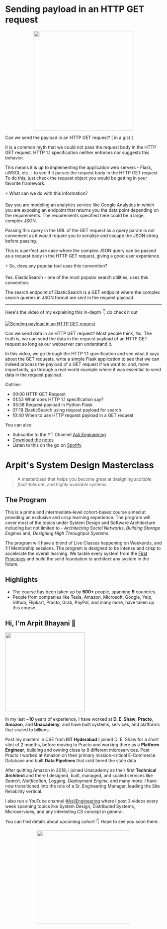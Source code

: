 Sending payload in an HTTP GET request
===

<p align="center">
    <img src="https://media.giphy.com/media/xT5LMJlkTxzJx4zJv2/giphy.gif" width="320px" />
</p>


<p>Can we send the payload in an HTTP GET request? [ in a gist ]</p>
<p>It is a common myth that we could not pass the request body in the HTTP GET request. HTTP 1.1 specification neither enforces nor suggests this behavior.</p>
<p>This means it is up to implementing the application web servers - Flask, uWSGI, etc. - to see if it parses the request body in the HTTP GET request. To do this, just check the request object you would be getting in your favorite framework.</p>
<p>⚡ What can we do with this information?</p>
<p>Say you are modeling an analytics service like Google Analytics in which you are exposing an endpoint that returns you the data point depending on the requirements. The requirements specified here could be a large, complex JSON.</p>
<p>Passing this query in the URL of the GET request as a query param is not convenient as it would require you to serialize and escape the JSON string before passing.</p>
<p>This is a perfect use case where the complex JSON query can be passed as a request body in the HTTP GET request, giving a good user experience.</p>
<p>⚡ So, does any popular tool uses this convention?</p>
<p>Yes. ElasticSearch - one of the most popular search utilities, uses this convention.</p>
<p>The search endpoint of ElasticSearch is a GET endpoint where the complex search queries in JSON format are sent in the request payload.</p>
<hr />


<p>Here's the video of my explaining this in-depth 👇‍ do check it out</p>

[![Sending payload in an HTTP GET request](https://i.ytimg.com/vi/8S4k7k_f9Sk/mqdefault.jpg)](https://www.youtube.com/watch?v=8S4k7k_f9Sk)

<p>Can we send data in an HTTP GET request? Most people think, No. The truth is, we can send the data in the request payload of an HTTP GET request so long as our webserver can understand it.</p>
<p>In this video, we go through the HTTP 1.1 specification and see what it says about the GET requests, write a simple Flask application to see that we can indeed process the payload of a GET request if we want to, and, more importantly, go through a real-world example where it was essential to send data in the request payload.</p>
<p>Outline:</p>
<ul>
<li>00:00 HTTP GET Request</li>
<li>01:53 What does HTTP 1.1 specification say?</li>
<li>05:38 Request payload in Python Flask</li>
<li>07:18 ElasticSearch using request payload for search</li>
<li>10:40 When to use HTTP request payload in a GET request</li>
</ul>

You can also
 - Subscribe to the YT Channel [Asli Engineering](https://youtube.com/c/ArpitBhayani)
 - [Download the notes](https://drive.google.com/file/d/1JwVEh9EG0ZGts-VePXNlIE1e8kivdHbM/view?usp=sharing)
 - Listen to this on the go on [Spotify](https://open.spotify.com/show/7qMoamm2iZQrsPVm6IQLoD)

# Arpit's System Design Masterclass

> A masterclass that helps you become great at designing _scalable_, _fault-tolerant_, and _highly available_ systems.

## The Program

This is a prime and intermediate-level cohort-based course aimed at providing an exclusive and crisp learning experience. The program will cover most of the topics under System Design and Software Architecture including but not limited to - _Architecting Social Networks_, _Building Storage Engines_ and, _Designing High Throughput Systems_.

The program will have a blend of Live Classes happening on Weekends, and 1:1 Mentorship sessions. The program is designed to be intense and crisp to accelerate the overall learning. We tackle every system from the [First Principles](https://en.wikipedia.org/wiki/First_principle) and build the solid foundation to architect any system in the future.


## Highlights

 - The course has been taken up by __500+__ people, spanning __9__ countries.
 - People from companies like Tesla, Amazon, Microsoft, Google, Yelp, Github, Flipkart, Practo, Grab, PayPal, and many more, have taken up this course.


## Hi, I'm Arpit Bhayani 👋

<img width="256px" src="https://arpitbhayani.me/static/img/arpit.jpg" />

In my last **~10** years of experience, I have worked at **D. E. Shaw**, **Practo**, **Amazon**, and **Unacademy**; and have built systems, services, and platforms that scaled to billions.

Post my masters in CSE from **IIIT Hyderabad** I joined D. E. Shaw for a short stint of 2 months, before moving to Practo and working there as a **Platform Engineer**, building and owning close to 8 different microservices. Post Practo I worked at Amazon on their primary mission-critical E-Commerce Database and built **Data Pipelines** that cold tiered the stale data.

After quitting Amazon in 2018, I joined Unacademy as their first **Technical Architect** and there I designed, built, managed, and scaled services like _Search_, _Notification_, _Logging_, _Deployment Engine_, and many more. I have now transitioned into the role of a Sr. Engineering Manager, leading the Site Reliability vertical.

I also run a YouTube channel [#AsliEngineering](https://www.youtube.com/c/ArpitBhayani) where I post 3 videos every week spanning topics like System Design, Distributed Systems, Microservices, and any interesting CS concept in general.

You can find details about upcoming cohort 👇‍ Hope to see you soon there.

<center>
<a target="_blank" href="https://arpitbhayani.me/masterclass">
<img src="https://user-images.githubusercontent.com/4745789/137859181-d4499cf4-ce65-4466-8b88-a078ece0f081.PNG" width="300px" />
</a>
</center>